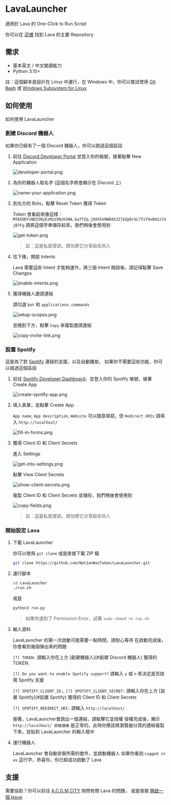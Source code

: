# LavaLauncher

適用於 Lava 的 One-Click to Run Script

你可以在 [這裡](https://github.com/Nat1anWasTaken/Lava) 找到 Lava 的主要 Repository

## 需求

- 基本英文 / 中文閱讀能力
- Python 3.10+

註：這個腳本是設計在 Linux 中運行，在 Windows 中，你可以嘗試使用
[Git Bash](https://git-scm.com/) 或 [Windows Subsystem for Linux](https://learn.microsoft.com/zh-tw/windows/wsl/install)

## 如何使用

如何使用 LavaLauncher

### 創建 Discord 機器人

如果你已經有了一個 Discord 機器人，你可以跳過這個區段

1. 前往 [Discord Developer Portal](https://discord.com/developers) 並登入你的帳號，接著點擊 New Application

   ![developer-portal.png](img/discord/developer-portal.png)

2. 為你的機器人取名字 (這個名字將會顯示在 Discord 上)

   ![name-your-application.png](img/discord/name-your-application.png)

3. 到左方的 Bots，點擊 Reset Token 獲得 Token

   Token 會看起來像這樣：`MTA5ODYxNDI5NjExMzU3Nzk5NA.Ga7fZq.j9XXSVOWDdXJIlbZpOrkL7fsT4xB42zlHjB7Fg`
   請將這個字串儲存起來，我們稍後會使用到

   ![get-token.png](img/discord/get-token.png)

   > 註：這是私密資訊，請勿將它分享給任何人

4. 往下捲，開啟 Intents

   Lava 需要這些 Intent 才能夠運作，將三個 Intent 開啟後，請記得點擊 Save Changes

   ![enable-intents.png](img/discord/enable-intents.png)

5. 獲得機器人邀請連結

   請勾選 `bot` 和 `applications.commands`

   ![setup-scopes.png](img/discord/setup-scopes.png)

   並捲到下方，點擊 `Copy` 來複製邀請連結

   ![copy-invite-link.png](img/discord/copy-invite-link.png)

### 設置 Spotify

這是為了對 [Spotify](https://open.spotify.com/) 連結的支援，以及自動播放，
如果你不需要這些功能，你可以跳過這個區段

1. 前往 [Spotify Developer Dashboard](https://developer.spotify.com/dashboard/)，並登入你的 Spotify 帳號，接著 Create App

   ![create-spotify-app.png](img/spotify/create-spotify-app.png)

2. 填入表單，並點擊 Create App

   `App name`, `App description`, `Website` 可以隨意填寫，但 `Redirect URIs` 請填入 `http://localhost/`

   ![fill-in-forms.png](img/spotify/fill-in-forms.png)

3. 獲得 Client ID 和 Client Secrets

   進入 Settings

   ![get-into-settings.png](img/spotify/get-into-settings.png)

   點擊 View Client Secrets

   ![show-client-secrets.png](img/spotify/view-client-secrets.png)

   複製 Client ID 和 Client Secrets 並儲存，我們稍後會使用到

   ![copy-fields.png](img/spotify/copy-fields.png)

   > 註：這是私密資訊，請勿將它分享給任何人

### 開始設定 Lava

1. 下載 LavaLauncher

   你可以使用 `git clone` 或是直接下載 ZIP 檔

   ```bash
   git clone https://github.com/Nat1anWasTaken/LavaLauncher.git
   ```

2. 運行腳本

    ```bash
    cd LavaLauncher
    ./run.sh
    ```
   或是
   ```bash
   python3 run.py
   ```

   > 如果你遇到了 Permission Error，試著 `sudo chmod +x run.sh`

3. 輸入資料

   LavaLauncher 的第一次啟動可能需要一點時間，請耐心等待
   在啟動完成後，你會看到幾個彈出來的問題

   `[?] TOKEN:`
   請輸入你在上方 [創建機器人](#創建 Discord 機器人) 獲得的 TOKEN

   `[?] Do you want to enable Spotify support?`
   請輸入 `y` 或 `n` 來決定是否啟用 Spotify 支援

   `[?] SPOTIFY_CLIENT_ID:`, `[?] SPOTIFY_CLIENT_SECRET:`
   請輸入你在上方 [設置 Spotify](#設置 Spotify) 獲得的 Client ID 和 Client Secrets

   `[?] SPOTIFY_REDIRECT_URI:`
   請輸入 `http://localhost/`

   接著，LavaLauncher會跳出一個連結，請點擊它並授權
   授權完成後，顯示 `http://localhost/ 拒絕連線` 是正常的，此時你應該將瀏覽器分頁的連結複製下來，並貼到 LavaLauncher 的輸入框中

4. 運行機器人

   LavaLauncher 會自動安裝所需的套件，並啟動機器人
   如果你看到 `Logged in as` 這行字，恭喜你，你已經成功啟動了 Lava

## 支援

需要協助？你可以前往 [A.C.G.M CITY](https://discord.gg/acgmcity) 詢問有關 Lava 的問題，
或是直接 [開啟一個 Issue](https://github.com/Nat1anWasTaken/LavaLauncher/issues)
